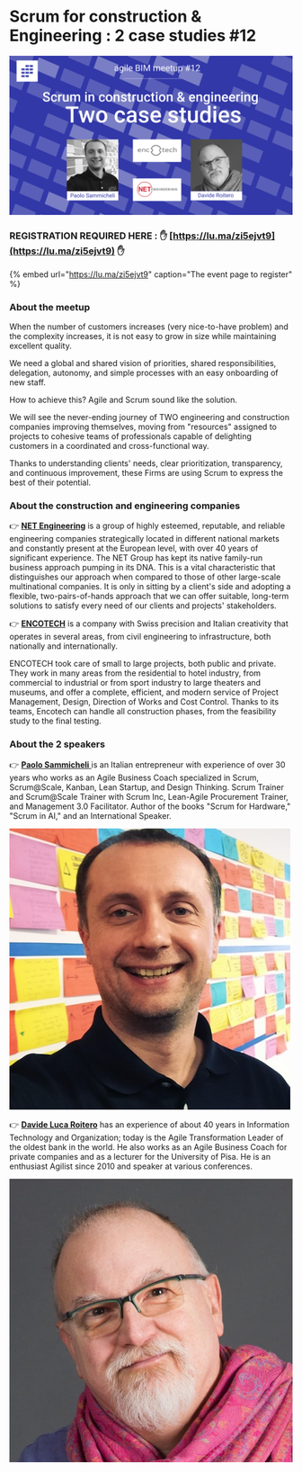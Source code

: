 # Scrum for construction & Engineering : 2 case studies  \#12

![Scrum in construction and engineering](../.gitbook/assets/scrum-construction-luma.png)

### REGISTRATION REQUIRED HERE : ✋ [https://lu.ma/zi5ejvt9](https://lu.ma/zi5ejvt9) ✋

{% embed url="https://lu.ma/zi5ejvt9" caption="The event page to register" %}

### About the meetup 

When the number of customers increases \(very nice-to-have problem\) and the complexity increases, it is not easy to grow in size while maintaining excellent quality.

We need a global and shared vision of priorities, shared responsibilities, delegation, autonomy, and simple processes with an easy onboarding of new staff.

How to achieve this? Agile and Scrum sound like the solution.

We will see the never-ending journey of TWO engineering and construction companies improving themselves, moving from "resources" assigned to projects to cohesive teams of professionals capable of delighting customers in a coordinated and cross-functional way.

Thanks to understanding clients' needs, clear prioritization, transparency, and continuous improvement, these Firms are using Scrum to express the best of their potential.  


### About the construction and engineering companies 

👉 [**NET Engineering**](https://www.net-italia.com/en/the-international-group/) is a group of highly esteemed, reputable, and reliable engineering companies strategically located in different national markets and constantly present at the European level, with over 40 years of significant experience. The NET Group has kept its native family-run business approach pumping in its DNA. This is a vital characteristic that distinguishes our approach when compared to those of other large-scale multinational companies. It is only in sitting by a client's side and adopting a flexible, two-pairs-of-hands approach that we can offer suitable, long-term solutions to satisfy every need of our clients and projects' stakeholders.

👉 [**ENCOTECH**](https://www.encotech.ch/en) is a company with Swiss precision and Italian creativity that operates in several areas, from civil engineering to infrastructure, both nationally and internationally.

ENCOTECH took care of small to large projects, both public and private. They work in many areas from the residential to hotel industry, from commercial to industrial or from sport industry to large theaters and museums, and offer a complete, efficient, and modern service of Project Management, Design, Direction of Works and Cost Control. Thanks to its teams, Encotech can handle all construction phases, from the feasibility study to the final testing. 

### About the 2 speakers

  
👉 [**Paolo Sammicheli** ](https://www.linkedin.com/in/paolosammicheli/)is an Italian entrepreneur with experience of over 30 years who works as an Agile Business Coach specialized in Scrum, Scrum@Scale, Kanban, Lean Startup, and Design Thinking. Scrum Trainer and Scrum@Scale Trainer with Scrum Inc, Lean-Agile Procurement Trainer, and Management 3.0 Facilitator. Author of the books "Scrum for Hardware," "Scrum in AI," and an International Speaker.

![Paolo Sammicheli / Agile Coach](../.gitbook/assets/paolo_sammicheli.jpeg)

👉 [**Davide Luca Roitero**](https://www.linkedin.com/in/davide-luca-roitero-8a3703125/) has an experience of about 40 years in Information Technology and Organization; today is the Agile Transformation Leader of the oldest bank in the world. He also works as an Agile Business Coach for private companies and as a lecturer for the University of Pisa. He is an enthusiast Agilist since 2010 and speaker at various conferences.

![Davide Luca Roitero / Agile Coach](../.gitbook/assets/davide_luca_roteiro.jpeg)

